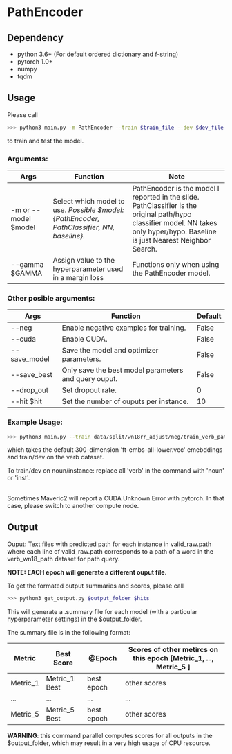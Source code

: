 # PathEncoder
## Dependency
- python 3.6+ (For default ordered dictionary and f-string)
- pytorch 1.0+  
- numpy  
- tqdm  
## Usage

Please call 
```bash
>>> python3 main.py -m PathEncoder --train $train_file --dev $dev_file --query $query_file --embeddings $embedding  --lr $LEARNING_RATE --valid --gamma $GAMMA
```
to train and test the model.  

### Arguments:

Args | Function | Note
------------ | ------------- | -----------
-m or --model $model    | Select which model to use.  *Possible $model: {PathEncoder, PathClassifier, NN, baseline}.* | PathEncoder is the model I reported in the slide. PathClassifier is the original path/hypo classifier model. NN takes only hyper/hypo. Baseline is just Nearest Neighbor Search.
--gamma $GAMMA    |  Assign value to the hyperparameter used in a margin loss   |  Functions only when using the PathEncoder model. 

### Other posible arguments:

Args | Function | Default
------------ | -------------  | -------
--neg   |  Enable negative examples for training. | False
--cuda  |  Enable CUDA. | False
--save_model   | Save the model and optimizer parameters. | False
--save_best    | Only save the best model parameters and query ouput. | False
--drop_out | Set dropout rate. | 0
--hit $hit | Set the number of ouputs per instance. | 10

### Example Usage:
```bash
>>> python3 main.py --train data/split/wn18rr_adjust/neg/train_verb_path_18rr_12r.r --dev data/split/wn18rr_adjust/neg/valid_verb_path_18rr_12r.r --query data/verb_wn18_path --neg --gamma 0.2 --lr 0.0001 -e 80 --valid --cuda 
```
which takes the default 300-dimension 'ft-embs-all-lower.vec' emebddings and train/dev on the verb dataset.

To train/dev on noun/instance:
replace all 'verb' in the command with 'noun' or 'inst'.


##
Sometimes Maveric2 will report a CUDA Unknown Error with pytorch. In that case, please switch to another compute node.


## Output
Ouput: Text files with predicted path for each instance in valid_raw.path where each line of valid_raw.path corresponds to a path of a word in the verb_wn18_path dataset for path query.

**NOTE: EACH epoch will generate a different ouput file.**

To get the formated output summaries and scores, please call
```bash
>>> python3 get_output.py $output_folder $hits
```

This will generate a .summary file for each model (with a particular hyperparameter settings) in the $output_folder.

The summary file is in the following format:

Metric | Best Score | @Epoch | Scores of other metircs on this epoch \[Metric_1, ..., Metric_5 \]
------------ | ------------- | -----  | ------- 
Metric_1 | Metric_1 Best | best epoch | other scores
... | ... | ... | ...
Metric_5 | Metric_5 Best | best epoch | other scores

**WARNING**: this command parallel computes scores for all outputs in the $output_folder, which may result in a very high usage of CPU resource.
